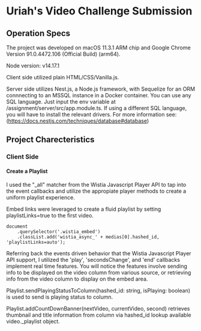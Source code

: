 # Uriah's Video Challenge Submission

## Operation Specs 

The project was developed on macOS 11.3.1 ARM chip and Google Chrome Version 91.0.4472.106 (Official Build) (arm64). 

Node version: v14.17.1

Client side utilized plain HTML/CSS/Vanilla.js. 

Server side utilizes Nest.js, a Node.js framework, with Sequelize for an ORM connnecting to an MSSQL instance in a Docker container. You can use any SQL language. Just input the env variable at /assignment/server/src/app.module.ts. If using a different SQL language, you will have to install the relevant drivers. For more information see: (https://docs.nestjs.com/techniques/database#database)

## Project Charecteristics 

### Client Side 

#### Create a Playlist

I used the "_all" matcher from the Wistia Javascript Player API to tap into the event callbacks and utilize the appropiate player methods to create a uniform playlist experience. 

Embed links were leveraged to create a fluid playlist by setting playlistLinks=true to the first video.

    document
        .querySelector('.wistia_embed')
        .classList.add('wistia_async_' + medias[0].hashed_id, 'playlistLinks=auto');

Referring back the events driven behavior that the Wistia Javascript Player API support, I utilized the 'play', 'secondsChange', and 'end' callbacks implement real time features. You will notice the features involve sending info to be displayed on the video column from various source, or retrieving info from the video column to display on the embed area. 

Playlist.sendPlayingStatusToColumn(hashed_id: string, isPlaying: boolean) is used to send is playing status to column. 

Playlist.addCountDownBanner(nextVideo, currentVideo, second) retrieves thumbnail and title information from column via hashed_id lookup available video._playlist object. 


####



